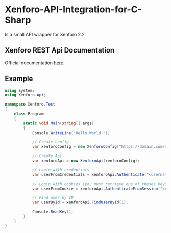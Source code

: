 # Xenforo-API-Integration-for-C-Sharp
Is a small API wrapper for Xenforo 2.2

## Xenforo REST Api Documentation
Official documentation [here](https://xenforo.com/community/pages/api-endpoints/).

## Example
```C#
using System;
using Xenforo.Api;

namespace Xenforo.Test
{
    class Program
    {
        static void Main(string[] args)
        {
            Console.WriteLine("Hello World!");

            // Create config
            var xenforoConfig = new XenforoConfig("https://domain.com/api", "<api key>");

            // Create Api
            var xenforoApi = new XenforoApi(xenforoConfig);

            // Login with credentials
            var userFromCredentials = xenforoApi.Authenticate("<username>", "<password>");

            // Login with cookies (you must retrieve one of theses keys yourself!)
            var userFromCookie = xenforoApi.AuthenticateFromSession("<xf_session>", "<xf_user>");

            // Find user by ID
            var userById = xenforoApi.FindUserById(1);

            Console.ReadKey();
        }
    }
}
```
